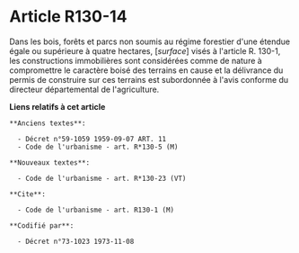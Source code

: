 # Article R130-14

Dans les bois, forêts et parcs non soumis au régime forestier d'une étendue égale ou supérieure à quatre hectares,
[*surface*] visés à l'article R. 130-1, les constructions immobilières sont considérées comme de nature à compromettre le
caractère boisé des terrains en cause et la délivrance du permis de construire sur ces terrains est subordonnée à l'avis
conforme du directeur départemental de l'agriculture.

**Liens relatifs à cet article**

	**Anciens textes**:

	  - Décret n°59-1059 1959-09-07 ART. 11
	  - Code de l'urbanisme - art. R*130-5 (M)

	**Nouveaux textes**:

	  - Code de l'urbanisme - art. R*130-23 (VT)

	**Cite**:

	  - Code de l'urbanisme - art. R130-1 (M)

	**Codifié par**:

	  - Décret n°73-1023 1973-11-08

